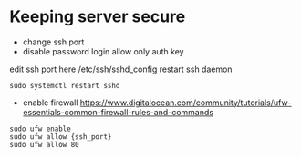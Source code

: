 # Keeping server secure

- change ssh port
- disable password login allow only auth key

edit ssh port here /etc/ssh/sshd_config
restart ssh daemon
```
sudo systemctl restart sshd
```
- enable firewall
https://www.digitalocean.com/community/tutorials/ufw-essentials-common-firewall-rules-and-commands
```
sudo ufw enable
sudo ufw allow {ssh_port}
sudo ufw allow 80
```